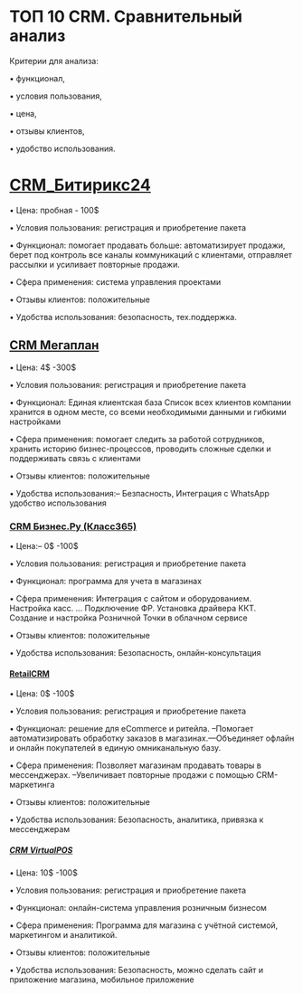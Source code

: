 # ТОП 10 CRM. Сравнительный анализ
Критерии для анализа:

&#8226; функционал,

&#8226; условия пользования,

&#8226; цена,

&#8226; отзывы клиентов,

&#8226; удобство использования.
# [CRM_Битирикс24](https://www.bitrix24.by/)
• Цена: пробная - 100$

• Условия пользования: регистрация и приобретение пакета

• Функционал: помогает продавать больше: автоматизирует продажи, берет под контроль все каналы коммуникаций с клиентами, отправляет рассылки и усиливает повторные продажи.

• Сфера применения: система управления проектами

• Отзывы клиентов: положительные

• Удобства использования: безопасность, тех.поддержка.
## [CRM Мегаплан](https://megaplan.by/)
• Цена: 4$ -300$

• Условия пользования: регистрация и приобретение пакета

• Функционал: Единая клиентская база Список всех клиентов компании хранится в одном месте, со всеми необходимыми данными и гибкими настройками

• Сфера применения: помогает следить за работой сотрудников, хранить историю бизнес-процессов, проводить сложные сделки и поддерживать связь с клиентами

• Отзывы клиентов: положительные

• Удобства использования:– Безпасность, Интеграция с WhatsApp удобство использования
### [CRM Бизнес.Ру (Класс365)](https://online.business.ru/)
• Цена:– 0$ -100$

• Условия пользования: регистрация и приобретение пакета

• Функционал: программа для учета в магазинах

• Сфера применения: Интеграция с сайтом и оборудованием. Настройка касс. … Подключение ФР. Установка драйвера ККТ. Создание и настройка Розничной Точки в облачном сервисе

• Отзывы клиентов: положительные

• Удобства использования:  Безопасность, онлайн-консультация
#### [RetailCRM](https://www.retailcrm.ru/)
• Цена: 0$ -100$

• Условия пользования: регистрация и приобретение пакета

• Функционал: решение для eCommerce и ритейла. –Помогает автоматизировать обработку заказов в магазинах.—Объединяет офлайн и онлайн покупателей в единую омниканальную базу.

• Сфера применения: Позволяет магазинам продавать товары в мессенджерах. –Увеличивает повторные продажи с помощью CRM-маркетинга

• Отзывы клиентов: положительные

• Удобства использования: Безопасность, аналитика, привязка к мессенджерам
##### [CRM VirtualPOS](https://virtualpos.ru/)
• Цена: 10$ -100$

• Условия пользования: регистрация и приобретение пакета

• Функционал: онлайн-система управления розничным бизнесом

• Сфера применения:  Программа для магазина с учётной системой, маркетингом и аналитикой.

• Отзывы клиентов: положительные

• Удобства использования: Безопасность, можно сделать сайт и приложение магазина, мобильное приложение
